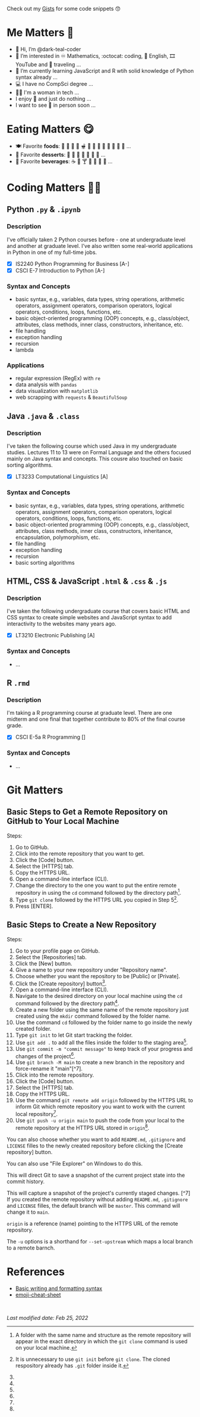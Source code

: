 Check out my [Gists](https://gist.github.com/dark-teal-coder) for some code snippets :kissing_smiling_eyes:  

# Me Matters :girl: 

- 👋 Hi, I’m @dark-teal-coder
- 👀 I’m interested in :infinity: Mathematics, :octocat: coding, :statue_of_liberty: English, :film_strip: YouTube and :flight_departure: traveling ...
- 🌱 I’m currently learning JavaScript and R wtih solid knowledge of Python syntax already ...
- :computer: I have no CompSci degree ...
- :woman_technologist: I'm a woman in tech ... 
- I enjoy :sleeping_bed: and just do nothing ... 
- I want to see :maple_leaf: in person soon ... 

# Eating Matters :yum:

- :plate_with_cutlery: Favorite **foods**: :pancakes: :waffle: :hamburger: :pizza: :fondue: :bento: :curry: :ramen: :spaghetti: :oden: :sushi: :dumpling: :takeout_box: ... 
- :spoon: Favorite **desserts**: :ice_cream: :cookie: 	:cake: :custard: :doughnut: :cupcake: :honey_pot: ... 
- :clinking_glasses: Favorite **beverages**: :coffee: :tea: :cocktail: :cup_with_straw: :milk_glass: :tropical_drink: :bubble_tea: ... 

# Coding Matters :woman_technologist:

## Python `.py` & `.ipynb`
### Description
I've officially taken 2 Python courses before - one at undergraduate level and another at graduate level. I've also written some real-world applications in Python in one of my full-time jobs.  
- [x] IS2240 Python Programming for Business [A-]
- [x] CSCI E-7 Introduction to Python [A-]
### Syntax and Concepts
- basic syntax, e.g., variables, data types, string operations, arithmetic operators, assignment operators, comparison operators, logical operators, conditions, loops, functions, etc. 
- basic object-oriented programming (OOP) concepts, e.g., class/object, attributes, class methods, inner class, constructors, inheritance, etc.
- file handling
- exception handling
- recursion 
- lambda
### Applications
- regular expression (RegEx) with `re`
- data analysis with `pandas` 
- data visualization with `matplotlib` 
- web scrapping with `requests` & `BeautifulSoup`

## Java `.java` & `.class`
### Description
I've taken the following course which used Java in my undergraduate studies. Lectures 11 to 13 were on Formal Language and the others focused mainly on Java syntax and concepts. This cousre also touched on basic sorting algorithms. 
- [x] LT3233 Computational Linguistics [A]
### Syntax and Concepts
- basic syntax, e.g., variables, data types, string operations, arithmetic operators, assignment operators, comparison operators, logical operators, conditions, loops, functions, etc. 
- basic object-oriented programming (OOP) concepts, e.g., class/object, attributes, class methods, inner class, constructors, inheritance, encapsulation, polymorphism, etc.
- file handling
- exception handling
- recursion 
- basic sorting algorithms 

## HTML, CSS & JavaScript `.html` & `.css` & `.js`
### Description
I've taken the following undergraduate course that covers basic HTML and CSS syntax to create simple websites and JavaScript syntax to add interactivity to the websites many years ago. 
- [x] LT3210 Electronic Publishing [A]
### Syntax and Concepts
- ...

## R `.rmd`
### Description
I'm taking a R programming course at graduate level. There are one midterm and one final that together contribute to 80% of the final course grade. 
- [x] CSCI E-5a R Programming []
### Syntax and Concepts
- ...

# Git Matters

## Basic Steps to Get a Remote Repository on GitHub to Your Local Machine
Steps: 
1. Go to GitHub. 
2. Click into the remote repository that you want to get. 
3. Click the [Code] button. 
4. Select the [HTTPS] tab. 
5. Copy the HTTPS URL. 
6. Open a command-line interface (CLI). 
7. Change the directory to the one you want to put the entire remote repository in using the `cd` command followed by the directory path[^1]. 
8. Type `git clone` followed by the HTTPS URL you copied in Step 5[^2]. 
9. Press [ENTER]. 
[^1]: 
    A folder with the same name and structure as the remote repository will appear in the exact directory in which the `git clone` command is used on your local machine. 
[^2]: 
    It is unnecessary to use `git init` before `git clone`. The cloned respository already has `.git` folder inside it. 

## Basic Steps to Create a New Repository
Steps: 
1. Go to your profile page on GitHub. 
2. Select the [Repositories] tab. 
3. Click the [New] button. 
4. Give a name to your new repository under "Repository name". 
5. Choose whether you want the repository to be [Public] or [Private]. 
6. Click the [Create repository] button[^3]. 
7. Open a command-line interface (CLI). 
8. Navigate to the desired directory on your local machine using the `cd` command followed by the directory path[^4]. 
9. Create a new folder using the same name of the remote repository just created using the `mkdir` command followed by the folder name. 
10. Use the command `cd` followed by the folder name to go inside the newly created folder. 
12. Type `git init` to let Git start tracking the folder. 
13. Use `git add .` to add all the files inside the folder to the staging area[^5]. 
14. Use `git commit -m "commit message"` to keep track of your progress and changes of the project[^6]. 
15. Use `git branch -M main` to create a new branch in the repository and force-rename it "main"[^7]. 
16. Click into the remote repository.
17. Click the [Code] button. 
18. Select the [HTTPS] tab. 
19. Copy the HTTPS URL. 
20. Use the command `git remote add origin` followed by the HTTPS URL to inform Git which remote repository you want to work with the current local repository[^8]. 
21. Use `git push -u origin main` to push the code from your local to the remote repository at the HTTPS URL stored in `origin`[^9]. 

[^3]: 
  You can also choose whether you want to add `README.md`, `.gitignore` and `LICENSE` filles to the newly created repository before clicking the [Create repository] button. 
[^4]: 
  You can also use "File Explorer" on Windows to do this. 
[^5]: 
  This will direct Git to save a snapshot of the current project state into the commit history. 
[^6]: 
  This will capture a snapshot of the project's currently staged changes. 
[^7]
  If you created the remote repository without adding `README.md`, `.gitignore` and `LICENSE` filles, the default branch will be `master`. This command will change it to `main`. 
[^8]:
  `origin` is a reference (name) pointing to the HTTPS URL of the remote repository. 
[^9]: 
  The `-u` options is a shorthand for `--set-upstream` which maps a local branch to a remote barnch. 

# References
- [Basic writing and formatting syntax](https://docs.github.com/en/get-started/writing-on-github/getting-started-with-writing-and-formatting-on-github/basic-writing-and-formatting-syntax)
- [emoji-cheat-sheet](https://github.com/ikatyang/emoji-cheat-sheet/blob/master/README.md)

<br />

*Last modified date: Feb 25, 2022*

<!---
dark-teal-coder/dark-teal-coder is a special repository because its `README.md` (current file) appears on your GitHub profile. Click on [Preview] tab to take a look at your changes. 
--->
